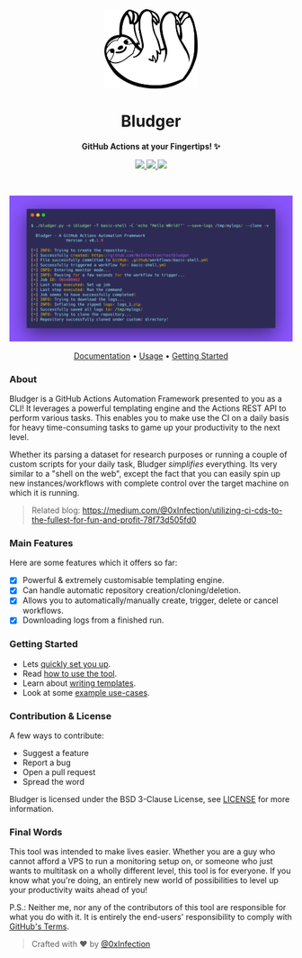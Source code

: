 <h1 align="center">
  <br>
  <br>
  <a href="https://github.com/0xInfection/Bludger">
    <img src="docs/images/logo.png" alt="Bludger" width=33%>
  </a>
  <br>
  <br>
    Bludger
  <br>
</h1>

<strong><p align="center">GitHub Actions at your Fingertips! ✨</p></strong>

<p align="center">
  <a href="https://python.org">
    <img src="https://img.shields.io/badge/Python-3.6+-green.svg?logo=python&style=flat-square">
  </a>
  <a href="https://twitter.com/0xInfection">
    <img src="https://img.shields.io/badge/Twitter-@0xInfection-blue.svg?logo=twitter&style=flat-square">
  </a>
  <a href="https://github.com/0xInfection/Bludger/blob/master/LICENSE">
    <img src="https://img.shields.io/badge/License-BSD%203%20Clause-orange.svg?logo=openbsd&style=flat-square">
  </a>
</p>
<br>
<p align="center">
  <img src="docs/images/bludger.png" alt="intro" />
</p>

<p align="center">
  <a href="https://github.com/0xInfection/Bludger/wiki">Documentation</a> •
  <a href="https://github.com/0xInfection/Bludger/wiki/Usage">Usage</a> •
  <a href="#getting-started">Getting Started</a>
</p>

### About

Bludger is a GitHub Actions Automation Framework presented to you as a CLI! It leverages a powerful templating engine and the Actions REST API to perform various tasks. This enables you to make use the CI on a daily basis for heavy time-consuming tasks to game up your productivity to the next level.

Whether its parsing a dataset for research purposes or running a couple of custom scripts for your daily task, Bludger _simplifies_ everything. Its very similar to a "shell on the web", except the fact that you can easily spin up new instances/workflows with complete control over the target machine on which it is running.

> Related blog: https://medium.com/@0xInfection/utilizing-ci-cds-to-the-fullest-for-fun-and-profit-78f73d505fd0

### Main Features
Here are some features which it offers so far:
- [x] Powerful & extremely customisable templating engine.
- [x] Can handle automatic repository creation/cloning/deletion.
- [x] Allows you to automatically/manually create, trigger, delete or cancel workflows.
- [x] Downloading logs from a finished run.

### Getting Started
- Lets [quickly set you up](https://github.com/0xInfection/Bludger/wiki/Setup).
- Read [how to use the tool](https://github.com/0xInfection/Bludger/wiki/Usage).
- Learn about [writing templates](https://github.com/0xInfection/Bludger/wiki/Templates).
- Look at some [example use-cases](https://github.com/0xInfection/Bludger/wiki/Use-Cases).

### Contribution & License
A few ways to contribute:
- Suggest a feature
- Report a bug
- Open a pull request
- Spread the word

Bludger is licensed under the BSD 3-Clause License, see [LICENSE](LICENSE) for more information.

### Final Words
This tool was intended to make lives easier. Whether you are a guy who cannot afford a VPS to run a monitoring setup on, or someone who just wants to multitask on a wholly different level, this tool is for everyone. If you know what you're doing, an entirely new world of possibilities to level up your productivity waits ahead of you!

P.S.: Neither me, nor any of the contributors of this tool are responsible for what you do with it. It is entirely the end-users' responsibility to comply with [GitHub's Terms](https://docs.github.com/en/github/site-policy/github-additional-product-terms#5-actions-and-packages).

> Crafted with ❤️ by [@0xInfection](https://twitter.com/0xInfection)
